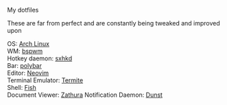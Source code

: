 My dotfiles

These are far from perfect and are constantly being tweaked and improved upon

OS: [Arch Linux](https://www.archlinux.org/)  
WM: [bspwm](https://github.com/baskerville/bspwm)  
Hotkey daemon: [sxhkd](https://github.com/baskerville/sxhkd)  
Bar: [polybar](https://github.com/jaagr/polybar)  
Editor: [Neovim](https://github.com/neovim/neovim)  
Terminal Emulator: [Termite](https://github.com/thestinger/termite)  
Shell: [Fish](https://github.com/fish-shell/fish-shell)  
Document Viewer: [Zathura](https://github.com/pwmt/zathura)
Notification Daemon: [Dunst](https://github.com/dunst-project/dunst)
